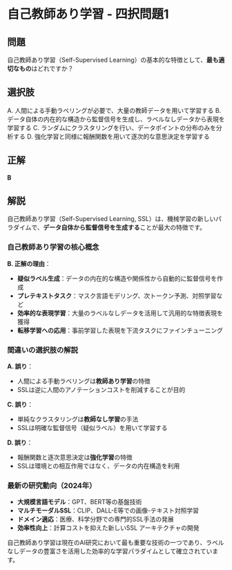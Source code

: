 # 自己教師あり学習 - 四択問題1

## 問題
自己教師あり学習（Self-Supervised Learning）の基本的な特徴として、**最も適切なもの**はどれですか？

## 選択肢
A. 人間による手動ラベリングが必要で、大量の教師データを用いて学習する
B. データ自体の内在的な構造から監督信号を生成し、ラベルなしデータから表現を学習する
C. ランダムにクラスタリングを行い、データポイントの分布のみを分析する
D. 強化学習と同様に報酬関数を用いて逐次的な意思決定を学習する

## 正解
**B**

## 解説

自己教師あり学習（Self-Supervised Learning, SSL）は、機械学習の新しいパラダイムで、**データ自体から監督信号を生成する**ことが最大の特徴です。

### 自己教師あり学習の核心概念

**B. 正解の理由**：
- **疑似ラベル生成**：データの内在的な構造や関係性から自動的に監督信号を作成
- **プレテキストタスク**：マスク言語モデリング、次トークン予測、対照学習など
- **効率的な表現学習**：大量のラベルなしデータを活用して汎用的な特徴表現を獲得
- **転移学習への応用**：事前学習した表現を下流タスクにファインチューニング

### 間違いの選択肢の解説

**A. 誤り**：
- 人間による手動ラベリングは**教師あり学習**の特徴
- SSLは逆に人間のアノテーションコストを削減することが目的

**C. 誤り**：
- 単純なクラスタリングは**教師なし学習**の手法
- SSLは明確な監督信号（疑似ラベル）を用いて学習する

**D. 誤り**：
- 報酬関数と逐次意思決定は**強化学習**の特徴
- SSLは環境との相互作用ではなく、データの内在構造を利用

### 最新の研究動向（2024年）

- **大規模言語モデル**：GPT、BERT等の基盤技術
- **マルチモーダルSSL**：CLIP、DALL-E等での画像-テキスト対照学習
- **ドメイン適応**：医療、科学分野での専門的SSL手法の発展
- **効率性向上**：計算コストを抑えた新しいSSL アーキテクチャの開発

自己教師あり学習は現在のAI研究において最も重要な技術の一つであり、ラベルなしデータの豊富さを活用した効率的な学習パラダイムとして確立されています。 